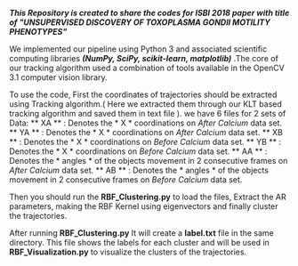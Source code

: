 ***This Repository is created to share the codes for ISBI 2018 paper with title of _"UNSUPERVISED DISCOVERY OF TOXOPLASMA GONDII MOTILITY PHENOTYPES"_***

We implemented our pipeline using Python 3 and associated scientific computing libraries ***(NumPy, SciPy, scikit-learn,
matplotlib)*** .The core of our tracking algorithm used a combination of tools available in the OpenCV 3.1 computer vision library. 

To use the code, First the coordinates of trajectories should be extracted using Tracking algorithm.( Here we extracted them through our KLT based tracking algorithm and saved them in text file ). we have 6 files for 2 sets of Data: 
** XA ** : Denotes the * X * coordinations on *After Calcium* data set.
** YA ** : Denotes the * X * coordinations on *After Calcium* data set.
** XB ** : Denotes the * X * coordinations on *Before Calcium* data set.
** YB ** : Denotes the * X * coordinations on *Before Calcium* data set.
** AA ** : Denotes the * angles * of the objects movement in 2 consecutive frames on *After Calcium* data set.
** AB ** : Denotes the * angles * of the objects movement in 2 consecutive frames on *Before Calcium* data set.

Then you should run the **RBF_Clustering.py** to load the files, Extract the AR parameters, making the RBF Kernel using eigenvectors and finally cluster the trajectories.

After running **RBF_Clustering.py** It will create a **label.txt** file in the same directory. This file shows the labels for each cluster and will be used in **RBF_Visualization.py** to visualize the clusters of the trajectories. 
